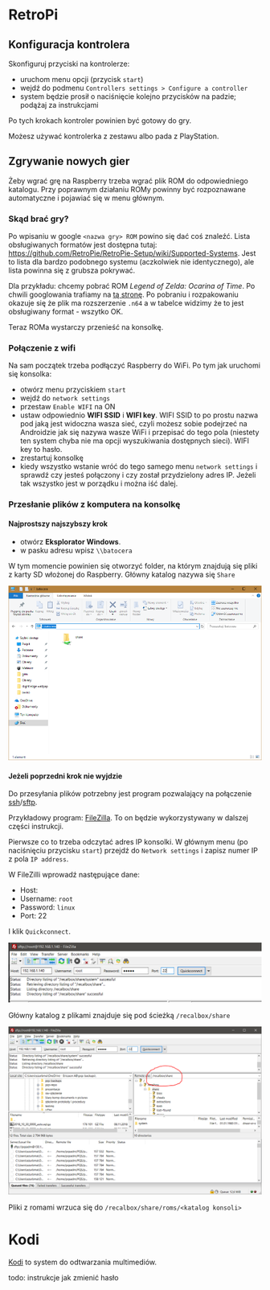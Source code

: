 # RetroPi

## Konfiguracja kontrolera

Skonfiguruj przyciski na kontrolerze:
* uruchom menu opcji (przycisk `start`)
* wejdź do podmenu `Controllers settings > Configure a controller`
* system będzie prosił o naciśnięcie kolejno przycisków na padzie; podążaj za instrukcjami

Po tych krokach kontroler powinien być gotowy do gry.

Możesz używać kontrolerka z zestawu albo pada z PlayStation.

## Zgrywanie nowych gier

Żeby wgrać grę na Raspberry trzeba wgrać plik ROM do odpowiedniego katalogu. Przy poprawnym działaniu ROMy powinny być rozpoznawane automatyczne i pojawiać się w menu głównym.

### Skąd brać gry?

Po wpisaniu w google `<nazwa gry> ROM` powino się dać coś znaleźć. Lista obsługiwanych formatów jest dostępna tutaj: https://github.com/RetroPie/RetroPie-Setup/wiki/Supported-Systems. Jest to lista dla bardzo podobnego systemu (aczkolwiek nie identycznego), ale lista powinna się z grubsza pokrywać.

Dla przykładu: chcemy pobrać ROM *Legend of Zelda: Ocarina of Time*. Po chwili googlowania trafiamy na [tą stronę](https://emulator.games/roms/nintendo-64/legend-of-zelda-the-ocarina-of-time-v1-2/). Po pobraniu i rozpakowaniu okazuje się że plik ma rozszerzenie `.n64` a w tabelce widzimy że to jest obsługiwany format - wszytko OK.

Teraz ROMa wystarczy przenieść na konsolkę.

### Połączenie z wifi

Na sam początek trzeba podłączyć Raspberry do WiFi. Po tym jak uruchomi się konsolka:

* otwórz menu przyciskiem `start`
* wejdź do `network settings`
* przestaw `Enable WIFI` na ON
* ustaw odpowiednio **WIFI SSID** i **WIFI key**. WIFI SSID to po prostu nazwa pod jaką jest widoczna wasza sieć, czyli możesz sobie podejrzeć na Androidzie jak się nazywa wasze WiFi i przepisać do tego pola (niestety ten system chyba nie ma opcji wyszukiwania dostępnych sieci). WIFI key to hasło.
* zrestartuj konsolkę
* kiedy wszystko wstanie wróć do tego samego menu `network settings` i sprawdź czy jesteś połączony i czy został przydzielony adres IP. Jeżeli tak wszystko jest w porządku i można iść dalej.

### Przesłanie plików z komputera na konsolkę

#### Najprostszy najszybszy krok

* otwórz **Eksplorator Windows**.
* w pasku adresu wpisz ``\\batocera``

W tym momencie powinien się otworzyć folder, na którym znajdują się pliki z karty SD włożonej do Raspberry. Główny katalog nazywa się `Share`

![screenshot](img/win_explorer.jpg)

#### Jeżeli poprzedni krok nie wyjdzie

Do przesyłania plików potrzebny jest program pozwalający na połączenie [ssh](https://pomoc.nazwa.pl/baza-wiedzy/produkty-i-uslugi/serwery/korzystanie-z-serwera/co-to-jest-ssh-ido-czego-sluzy/)/[sftp](https://pomoc.nazwa.pl/baza-wiedzy/produkty-i-uslugi/serwery/korzystanie-z-serwera/co-to-jest-sftp/).

Przykładowy program: [FileZilla](https://filezilla-project.org/download.php?platform=win64). To on będzie wykorzystywany w dalszej części instrukcji.

Pierwsze co to trzeba odczytać adres IP konsolki. W głównym menu (po naciśnięciu przycisku `start`) przejdź do `Network settings` i zapisz numer IP z pola `IP address`. 

W FileZilli wprowadź następujące dane:
* Host: <ip odczytane z konsolki>
* Username: `root`
* Password: `linux`
* Port: 22

I klik `Quickconnect`.

![screenshot](img/address1.PNG)

Główny katalog z plikami znajduje się pod ścieżką `/recalbox/share`

![screenshot](img/address.PNG)

Pliki z romami wrzuca się do `/recalbox/share/roms/<katalog konsoli>`

# Kodi

[Kodi](https://kodi.tv/) to system do odtwarzania multimediów.


todo: instrukcje jak zmienić hasło